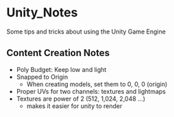 # Unity_Notes
Some tips and tricks about using the Unity Game Engine


## Content Creation Notes

* Poly Budget: Keep low and light
* Snapped to Origin
  - When creating models, set them to 0, 0, 0 (origin)
* Proper UVs for two channels: textures and lightmaps
* Textures are power of 2 (512, 1,024, 2,048 ...)
  - makes it easier for unity to render
